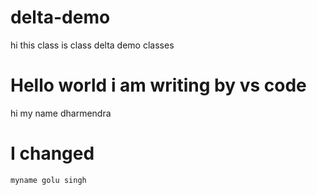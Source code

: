 # delta-demo
hi this class is class delta demo classes

 # Hello world  i am writing by vs code
  hi my name dharmendra

# I changed

    myname golu singh